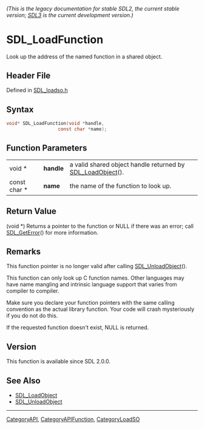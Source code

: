 ###### (This is the legacy documentation for stable SDL2, the current stable version; [SDL3](https://wiki.libsdl.org/SDL3/) is the current development version.)
# SDL_LoadFunction

Look up the address of the named function in a shared object.

## Header File

Defined in [SDL_loadso.h](https://github.com/libsdl-org/SDL/blob/SDL2/include/SDL_loadso.h)

## Syntax

```c
void* SDL_LoadFunction(void *handle,
                   const char *name);
```

## Function Parameters

|              |            |                                                                              |
| ------------ | ---------- | ---------------------------------------------------------------------------- |
| void *       | **handle** | a valid shared object handle returned by [SDL_LoadObject](SDL_LoadObject)(). |
| const char * | **name**   | the name of the function to look up.                                         |

## Return Value

(void *) Returns a pointer to the function or NULL if there was an error;
call [SDL_GetError](SDL_GetError)() for more information.

## Remarks

This function pointer is no longer valid after calling
[SDL_UnloadObject](SDL_UnloadObject)().

This function can only look up C function names. Other languages may have
name mangling and intrinsic language support that varies from compiler to
compiler.

Make sure you declare your function pointers with the same calling
convention as the actual library function. Your code will crash
mysteriously if you do not do this.

If the requested function doesn't exist, NULL is returned.

## Version

This function is available since SDL 2.0.0.

## See Also

- [SDL_LoadObject](SDL_LoadObject)
- [SDL_UnloadObject](SDL_UnloadObject)

----
[CategoryAPI](CategoryAPI), [CategoryAPIFunction](CategoryAPIFunction), [CategoryLoadSO](CategoryLoadSO)

